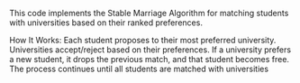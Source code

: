 This code implements the Stable Marriage Algorithm for matching students with universities based on their ranked preferences.

How It Works:
Each student proposes to their most preferred university.
Universities accept/reject based on their preferences.
If a university prefers a new student, it drops the previous match, and that student becomes free.
The process continues until all students are matched with universities
